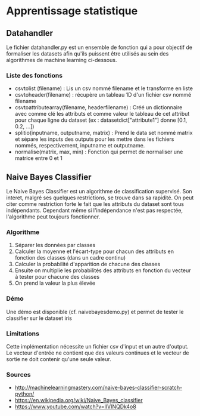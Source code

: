 # Apprentissage statistique

## Datahandler

Le fichier datahandler.py est un ensemble de fonction qui a pour objectif de formaliser les datasets afin qu'ils puissent être utilisés au sein des algorithmes de machine learning ci-dessous.

### Liste des fonctions

* csvtolist (filename) : Lis un csv nommé filename et le transforme en liste
* csvtoheader(filename) : récupère un tableau 1D d'un fichier csv nommé filename
* csvtoattributearray(filename, headerfilename) : Créé un dictionnaire avec comme clé les attributs et comme valeur le tableau de cet attribut pour chaque ligne du dataset (ex : datasetdict["attribute1"] donne [0.1, 0.2, ...])
* splitio(inputname, outputname, matrix) : Prend le data set nommé matrix et sépare les inputs des outputs pour les mettre dans les fichiers nommés, respectivement, inputname et outputname.
* normalise(matrix, max, min) : Fonction qui permet de normaliser une matrice entre 0 et 1 


## Naive Bayes Classifier

Le Naive Bayes Classifier est un algorithme de classification supervisé. Son interet, malgré ses quelques restrictions, se trouve dans sa rapidité. On peut citer comme restriction forte le fait que les attributs du dataset sont tous indépendants. Cependant même si l'indépendance n'est pas respectée, l'algorithme peut toujours fonctionner.

### Algorithme

1. Séparer les données par classes
2. Calculer la moyenne et l'écart-type pour chacun des attributs en fonction des classes (dans un cadre continu)
3. Calculer la probabilité d'apparition de chacune des classes
4. Ensuite on multiplie les probabilités des attributs en fonction du vecteur à tester pour chacune des classes
5. On prend la valeur la plus élevée

### Démo

Une démo est disponible (cf. naivebayesdemo.py) et permet de tester le classifier sur le dataset iris

### Limitations

Cette implémentation nécessite un fichier csv d'input et un autre d'output. Le vecteur d'entrée ne contient que des valeurs continues et le vecteur de sortie ne doit contenir qu'une seule valeur.

### Sources

* http://machinelearningmastery.com/naive-bayes-classifier-scratch-python/
* https://en.wikipedia.org/wiki/Naive_Bayes_classifier
* https://www.youtube.com/watch?v=IlVINQDk4o8